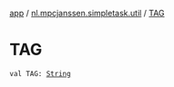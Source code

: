 [app](../index.md) / [nl.mpcjanssen.simpletask.util](index.md) / [TAG](.)

# TAG

`val TAG: `[`String`](https://kotlinlang.org/api/latest/jvm/stdlib/kotlin/-string/index.html)